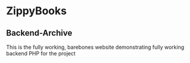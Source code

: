 # ZippyBooks
## Backend-Archive 
This is the fully working, barebones website demonstrating fully working backend PHP for the project 